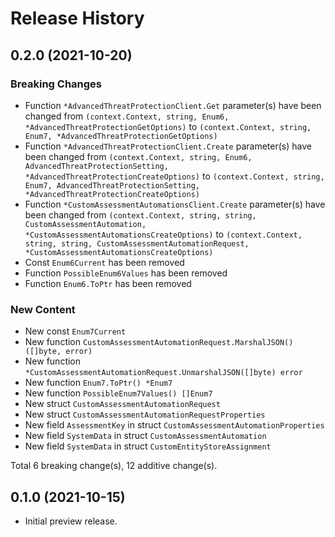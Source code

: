 # Release History

## 0.2.0 (2021-10-20)
### Breaking Changes

- Function `*AdvancedThreatProtectionClient.Get` parameter(s) have been changed from `(context.Context, string, Enum6, *AdvancedThreatProtectionGetOptions)` to `(context.Context, string, Enum7, *AdvancedThreatProtectionGetOptions)`
- Function `*AdvancedThreatProtectionClient.Create` parameter(s) have been changed from `(context.Context, string, Enum6, AdvancedThreatProtectionSetting, *AdvancedThreatProtectionCreateOptions)` to `(context.Context, string, Enum7, AdvancedThreatProtectionSetting, *AdvancedThreatProtectionCreateOptions)`
- Function `*CustomAssessmentAutomationsClient.Create` parameter(s) have been changed from `(context.Context, string, string, CustomAssessmentAutomation, *CustomAssessmentAutomationsCreateOptions)` to `(context.Context, string, string, CustomAssessmentAutomationRequest, *CustomAssessmentAutomationsCreateOptions)`
- Const `Enum6Current` has been removed
- Function `PossibleEnum6Values` has been removed
- Function `Enum6.ToPtr` has been removed

### New Content

- New const `Enum7Current`
- New function `CustomAssessmentAutomationRequest.MarshalJSON() ([]byte, error)`
- New function `*CustomAssessmentAutomationRequest.UnmarshalJSON([]byte) error`
- New function `Enum7.ToPtr() *Enum7`
- New function `PossibleEnum7Values() []Enum7`
- New struct `CustomAssessmentAutomationRequest`
- New struct `CustomAssessmentAutomationRequestProperties`
- New field `AssessmentKey` in struct `CustomAssessmentAutomationProperties`
- New field `SystemData` in struct `CustomAssessmentAutomation`
- New field `SystemData` in struct `CustomEntityStoreAssignment`

Total 6 breaking change(s), 12 additive change(s).


## 0.1.0 (2021-10-15)

- Initial preview release.
